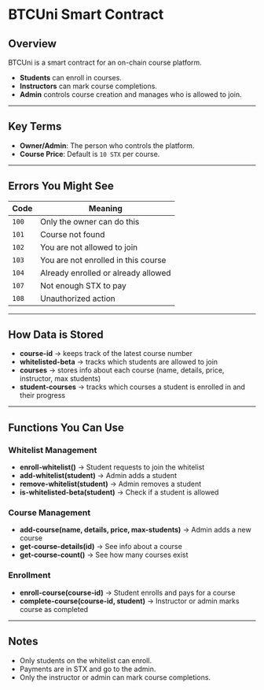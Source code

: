 # BTCUni Smart Contract

## Overview
BTCUni is a smart contract for an on-chain course platform.  
- **Students** can enroll in courses.  
- **Instructors** can mark course completions.  
- **Admin** controls course creation and manages who is allowed to join.  

---

## Key Terms
- **Owner/Admin**: The person who controls the platform.  
- **Course Price**: Default is `10 STX` per course.  

---

## Errors You Might See
| Code  | Meaning |
|-------|---------|
| `100` | Only the owner can do this |
| `101` | Course not found |
| `102` | You are not allowed to join |
| `103` | You are not enrolled in this course |
| `104` | Already enrolled or already allowed |
| `107` | Not enough STX to pay |
| `108` | Unauthorized action |

---

## How Data is Stored
- **course-id** → keeps track of the latest course number  
- **whitelisted-beta** → tracks which students are allowed to join  
- **courses** → stores info about each course (name, details, price, instructor, max students)  
- **student-courses** → tracks which courses a student is enrolled in and their progress  

---

## Functions You Can Use

### Whitelist Management
- **enroll-whitelist()** → Student requests to join the whitelist  
- **add-whitelist(student)** → Admin adds a student  
- **remove-whitelist(student)** → Admin removes a student  
- **is-whitelisted-beta(student)** → Check if a student is allowed  

### Course Management
- **add-course(name, details, price, max-students)** → Admin adds a new course  
- **get-course-details(id)** → See info about a course  
- **get-course-count()** → See how many courses exist  

### Enrollment
- **enroll-course(course-id)** → Student enrolls and pays for a course  
- **complete-course(course-id, student)** → Instructor or admin marks course as completed  

---

## Notes
- Only students on the whitelist can enroll.  
- Payments are in STX and go to the admin.  
- Only the instructor or admin can mark course completions.  
